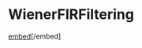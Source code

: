 # WienerFIRFiltering
[embed](https://github.com/cjeiy/WienerFIRFiltering/blob/master/WienerFiltering.pdf)[/embed]
